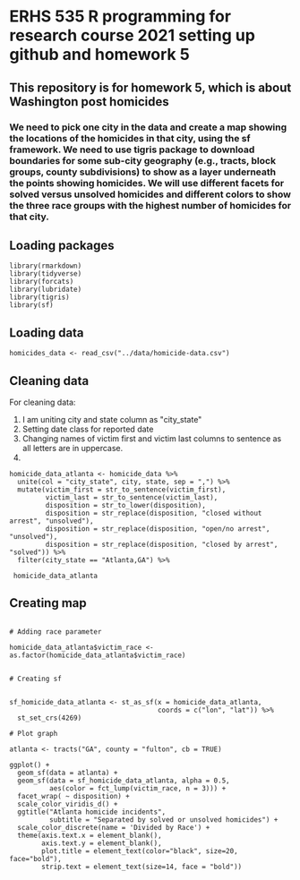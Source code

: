 # ERHS 535 R programming for research course 2021 setting up github and homework 5

## This repository is for homework 5, which is about Washington post homicides

### We need to pick one city in the data and create a map showing the locations of the homicides in that city, using the sf framework. We need to use tigris package to download boundaries for some sub-city geography (e.g., tracts, block groups, county subdivisions) to show as a layer underneath the points showing homicides. We will use different facets for solved versus unsolved homicides and different colors to show the three race groups with the highest number of homicides for that city. 

## Loading packages

```{r, message=FALSE, warning=FALSE, error=FALSE}
library(rmarkdown)
library(tidyverse)
library(forcats)
library(lubridate)
library(tigris)
library(sf)
```

## Loading data

```{r, message=FALSE, warning=FALSE, error=FALSE}
homicides_data <- read_csv("../data/homicide-data.csv")
```

## Cleaning data

For cleaning data:
1. I am uniting city and state column as "city_state"
2. Setting date class for reported date
3. Changing names of victim first and victim last columns to sentence as all letters are in uppercase.
4. 
```{r}
homicide_data_atlanta <- homicide_data %>% 
  unite(col = "city_state", city, state, sep = ",") %>% 
  mutate(victim_first = str_to_sentence(victim_first),
         victim_last = str_to_sentence(victim_last),
         disposition = str_to_lower(disposition),
         disposition = str_replace(disposition, "closed without arrest", "unsolved"),
         disposition = str_replace(disposition, "open/no arrest", "unsolved"),
         disposition = str_replace(disposition, "closed by arrest", "solved")) %>% 
  filter(city_state == "Atlanta,GA") %>% 
 
 homicide_data_atlanta
```

## Creating map

```{r, message=FALSE, warning=FALSE, error=FALSE}

# Adding race parameter

homicide_data_atlanta$victim_race <- as.factor(homicide_data_atlanta$victim_race) 


# Creating sf 


sf_homicide_data_atlanta <- st_as_sf(x = homicide_data_atlanta, 
                                     coords = c("lon", "lat")) %>% 
  st_set_crs(4269) 

# Plot graph

atlanta <- tracts("GA", county = "fulton", cb = TRUE)

ggplot() +
  geom_sf(data = atlanta) +
  geom_sf(data = sf_homicide_data_atlanta, alpha = 0.5, 
          aes(color = fct_lump(victim_race, n = 3))) +
  facet_wrap( ~ disposition) +
  scale_color_viridis_d() +
  ggtitle("Atlanta homicide incidents", 
          subtitle = "Separated by solved or unsolved homicides") +
  scale_color_discrete(name = 'Divided by Race') +
  theme(axis.text.x = element_blank(), 
        axis.text.y = element_blank(),
        plot.title = element_text(color="black", size=20, face="bold"),
        strip.text = element_text(size=14, face = "bold"))
  
  
```
